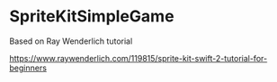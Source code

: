 # SpriteKitSimpleGame

Based on Ray Wenderlich tutorial

https://www.raywenderlich.com/119815/sprite-kit-swift-2-tutorial-for-beginners
